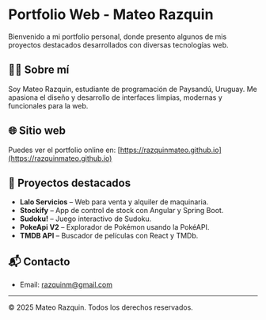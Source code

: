 # Portfolio Web - Mateo Razquin

Bienvenido a mi portfolio personal, donde presento algunos de mis proyectos destacados desarrollados con diversas tecnologías web.

## 👨‍💻 Sobre mí

Soy Mateo Razquin, estudiante de programación de Paysandú, Uruguay. Me apasiona el diseño y desarrollo de interfaces limpias, modernas y funcionales para la web.

## 🌐 Sitio web

Puedes ver el portfolio online en:
[https://razquinmateo.github.io](https://razquinmateo.github.io)

## 🚀 Proyectos destacados

- **Lalo Servicios** – Web para venta y alquiler de maquinaria.
- **Stockify** – App de control de stock con Angular y Spring Boot.
- **Sudoku!** – Juego interactivo de Sudoku.
- **PokeApi V2** – Explorador de Pokémon usando la PokéAPI.
- **TMDB API** – Buscador de películas con React y TMDb.

## 📬 Contacto

- Email: razquinm@gmail.com

---

© 2025 Mateo Razquin. Todos los derechos reservados.
